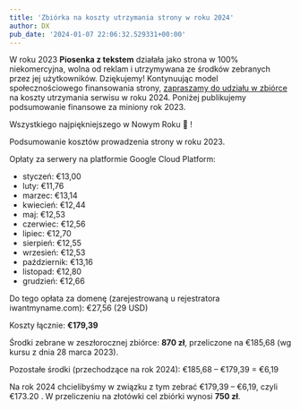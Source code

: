 ```yaml
---
title: 'Zbiórka na koszty utrzymania strony w roku 2024'
author: DX
pub_date: '2024-01-07 22:06:32.529331+00:00'
---
```


W roku 2023 **Piosenka z tekstem** działała jako strona w 100% niekomercyjna, wolna od reklam i utrzymywana ze środków zebranych przez jej użytkowników. Dziękujemy! Kontynuując model społecznościowego finansowania strony, [zapraszamy do udziału w zbiórce](https://zrzutka.pl/cm6gs6) na koszty utrzymania serwisu w roku 2024. Poniżej publikujemy podsumowanie finansowe za miniony rok 2023.

Wszystkiego najpiękniejszego w Nowym Roku 🥳 !

Podsumowanie kosztów prowadzenia strony w roku 2023.

Opłaty za serwery na platformie Google Cloud Platform:

- styczeń: €13,00 
- luty: €11,76
- marzec: €13,14
- kwiecień: €12,44
- maj: €12,53
- czerwiec: €12,56
- lipiec: €12,70
- sierpień: €12,55
- wrzesień: €12,53
- październik: €13,16
- listopad: €12,80
- grudzień: €12,66

Do tego opłata za domenę \(zarejestrowaną u rejestratora iwantmyname.com\): €27,56 \(29 USD\)

Koszty łącznie: **€179,39**

Środki zebrane w zeszłorocznej zbiórce: **870 zł**, przeliczone na €185,68 \(wg kursu z dnia 28 marca 2023\).

Pozostałe środki \(przechodzące na rok 2024\):  €185,68 –  €179,39 =  €6,19

Na rok 2024 chcielibyśmy w związku z tym zebrać  €179,39 –  €6,19, czyli  €173.20 . W przeliczeniu na złotówki cel zbiórki wynosi **750 zł**.